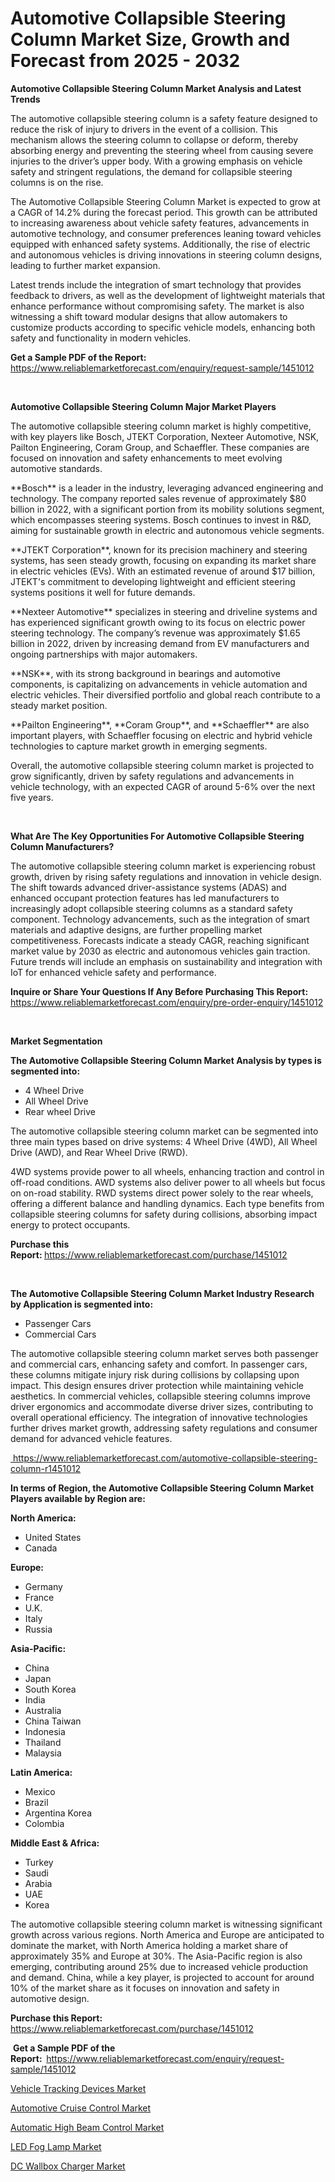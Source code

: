 <p><h1>Automotive Collapsible Steering Column Market Size, Growth and Forecast from 2025 - 2032</h1></p><p><strong>Automotive Collapsible Steering Column Market Analysis and Latest Trends</strong></p>
<p><p>The automotive collapsible steering column is a safety feature designed to reduce the risk of injury to drivers in the event of a collision. This mechanism allows the steering column to collapse or deform, thereby absorbing energy and preventing the steering wheel from causing severe injuries to the driver’s upper body. With a growing emphasis on vehicle safety and stringent regulations, the demand for collapsible steering columns is on the rise.</p><p>The Automotive Collapsible Steering Column Market is expected to grow at a CAGR of 14.2% during the forecast period. This growth can be attributed to increasing awareness about vehicle safety features, advancements in automotive technology, and consumer preferences leaning toward vehicles equipped with enhanced safety systems. Additionally, the rise of electric and autonomous vehicles is driving innovations in steering column designs, leading to further market expansion.</p><p>Latest trends include the integration of smart technology that provides feedback to drivers, as well as the development of lightweight materials that enhance performance without compromising safety. The market is also witnessing a shift toward modular designs that allow automakers to customize products according to specific vehicle models, enhancing both safety and functionality in modern vehicles.</p></p>
<p><strong>Get a Sample PDF of the Report:&nbsp;</strong> <a href="https://www.reliablemarketforecast.com/enquiry/request-sample/1451012?utm_campaign=1875&utm_medium=2&utm_source=Github&utm_content=ia&utm_term=30032025&utm_id=automotive-collapsible-steering-column">https://www.reliablemarketforecast.com/enquiry/request-sample/1451012</a></p>
<p>&nbsp;</p>
<p><strong>Automotive Collapsible Steering Column Major Market Players</strong></p>
<p><p>The automotive collapsible steering column market is highly competitive, with key players like Bosch, JTEKT Corporation, Nexteer Automotive, NSK, Pailton Engineering, Coram Group, and Schaeffler. These companies are focused on innovation and safety enhancements to meet evolving automotive standards.</p><p>**Bosch** is a leader in the industry, leveraging advanced engineering and technology. The company reported sales revenue of approximately $80 billion in 2022, with a significant portion from its mobility solutions segment, which encompasses steering systems. Bosch continues to invest in R&D, aiming for sustainable growth in electric and autonomous vehicle segments.</p><p>**JTEKT Corporation**, known for its precision machinery and steering systems, has seen steady growth, focusing on expanding its market share in electric vehicles (EVs). With an estimated revenue of around $17 billion, JTEKT's commitment to developing lightweight and efficient steering systems positions it well for future demands.</p><p>**Nexteer Automotive** specializes in steering and driveline systems and has experienced significant growth owing to its focus on electric power steering technology. The company’s revenue was approximately $1.65 billion in 2022, driven by increasing demand from EV manufacturers and ongoing partnerships with major automakers.</p><p>**NSK**, with its strong background in bearings and automotive components, is capitalizing on advancements in vehicle automation and electric vehicles. Their diversified portfolio and global reach contribute to a steady market position.</p><p>**Pailton Engineering**, **Coram Group**, and **Schaeffler** are also important players, with Schaeffler focusing on electric and hybrid vehicle technologies to capture market growth in emerging segments.</p><p>Overall, the automotive collapsible steering column market is projected to grow significantly, driven by safety regulations and advancements in vehicle technology, with an expected CAGR of around 5-6% over the next five years.</p></p>
<p>&nbsp;</p>
<p><strong>What Are The Key Opportunities For Automotive Collapsible Steering Column Manufacturers?</strong></p>
<p><p>The automotive collapsible steering column market is experiencing robust growth, driven by rising safety regulations and innovation in vehicle design. The shift towards advanced driver-assistance systems (ADAS) and enhanced occupant protection features has led manufacturers to increasingly adopt collapsible steering columns as a standard safety component. Technology advancements, such as the integration of smart materials and adaptive designs, are further propelling market competitiveness. Forecasts indicate a steady CAGR, reaching significant market value by 2030 as electric and autonomous vehicles gain traction. Future trends will include an emphasis on sustainability and integration with IoT for enhanced vehicle safety and performance.</p></p>
<p><strong>Inquire or Share Your Questions If Any Before Purchasing This Report:</strong> <a href="https://www.reliablemarketforecast.com/enquiry/pre-order-enquiry/1451012?utm_campaign=1875&utm_medium=2&utm_source=Github&utm_content=ia&utm_term=30032025&utm_id=automotive-collapsible-steering-column">https://www.reliablemarketforecast.com/enquiry/pre-order-enquiry/1451012</a></p>
<p>&nbsp;</p>
<p><strong>Market Segmentation</strong></p>
<p><strong>The Automotive Collapsible Steering Column Market Analysis by types is segmented into:</strong></p>
<p><ul><li>4 Wheel Drive</li><li>All Wheel Drive</li><li>Rear wheel Drive</li></ul></p>
<p><p>The automotive collapsible steering column market can be segmented into three main types based on drive systems: 4 Wheel Drive (4WD), All Wheel Drive (AWD), and Rear Wheel Drive (RWD). </p><p>4WD systems provide power to all wheels, enhancing traction and control in off-road conditions. AWD systems also deliver power to all wheels but focus on on-road stability. RWD systems direct power solely to the rear wheels, offering a different balance and handling dynamics. Each type benefits from collapsible steering columns for safety during collisions, absorbing impact energy to protect occupants.</p></p>
<p><strong>Purchase this Report:&nbsp;</strong><a href="https://www.reliablemarketforecast.com/purchase/1451012?utm_campaign=1875&utm_medium=2&utm_source=Github&utm_content=ia&utm_term=30032025&utm_id=automotive-collapsible-steering-column">https://www.reliablemarketforecast.com/purchase/1451012</a></p>
<p>&nbsp;</p>
<p><strong>The Automotive Collapsible Steering Column Market Industry Research by Application is segmented into:</strong></p>
<p><ul><li>Passenger Cars</li><li>Commercial Cars</li></ul></p>
<p><p>The automotive collapsible steering column market serves both passenger and commercial cars, enhancing safety and comfort. In passenger cars, these columns mitigate injury risk during collisions by collapsing upon impact. This design ensures driver protection while maintaining vehicle aesthetics. In commercial vehicles, collapsible steering columns improve driver ergonomics and accommodate diverse driver sizes, contributing to overall operational efficiency. The integration of innovative technologies further drives market growth, addressing safety regulations and consumer demand for advanced vehicle features.</p></p>
<p><a href="https://www.reliablemarketforecast.com/automotive-collapsible-steering-column-r1451012?utm_campaign=1875&utm_medium=2&utm_source=Github&utm_content=ia&utm_term=30032025&utm_id=automotive-collapsible-steering-column">&nbsp;https://www.reliablemarketforecast.com/automotive-collapsible-steering-column-r1451012</a></p>
<p><strong>In terms of Region, the Automotive Collapsible Steering Column Market Players available by Region are:</strong></p>
<p>
    <p> <strong> North America: </strong>
        <ul>
            <li>United States</li>
            <li>Canada</li>
        </ul>
        </p> 
    <p> <strong> Europe: </strong>
        <ul>
            <li>Germany</li>
            <li>France</li>
            <li>U.K.</li>
            <li>Italy</li>
            <li>Russia</li>
        </ul>
        </p> 
    <p> <strong> Asia-Pacific: </strong>
        <ul>
            <li>China</li>
            <li>Japan</li>
            <li>South Korea</li>
            <li>India</li>
            <li>Australia</li>
            <li>China Taiwan</li>
            <li>Indonesia</li>
            <li>Thailand</li>
            <li>Malaysia</li>
        </ul>
        </p> 
    <p> <strong> Latin America: </strong>
        <ul>
            <li>Mexico</li>
            <li>Brazil</li>
            <li>Argentina Korea</li>
            <li>Colombia</li>
        </ul>
        </p> 
    <p> <strong> Middle East & Africa: </strong>
        <ul>
            <li>Turkey</li>
            <li>Saudi</li>
            <li>Arabia</li>
            <li>UAE</li>
            <li>Korea</li>
        </ul>
    </p>
    </p>
<p><p>The automotive collapsible steering column market is witnessing significant growth across various regions. North America and Europe are anticipated to dominate the market, with North America holding a market share of approximately 35% and Europe at 30%. The Asia-Pacific region is also emerging, contributing around 25% due to increased vehicle production and demand. China, while a key player, is projected to account for around 10% of the market share as it focuses on innovation and safety in automotive design.</p></p>
<p><strong>Purchase this Report: </strong><a href="https://www.reliablemarketforecast.com/purchase/1451012?utm_campaign=1875&utm_medium=2&utm_source=Github&utm_content=ia&utm_term=30032025&utm_id=automotive-collapsible-steering-column">https://www.reliablemarketforecast.com/purchase/1451012</a></p>
<p>&nbsp;<strong>Get a Sample PDF of the Report:&nbsp;&nbsp;</strong><a href="https://www.reliablemarketforecast.com/enquiry/request-sample/1451012?utm_campaign=1875&utm_medium=2&utm_source=Github&utm_content=ia&utm_term=30032025&utm_id=automotive-collapsible-steering-column">https://www.reliablemarketforecast.com/enquiry/request-sample/1451012</a></p>
<p><strong></strong></p>
<p><p><a href="https://github.com/rentzszaszjn/Market-Research-Report-List-1/blob/main/vehicle-tracking-devices-market.md?utm_campaign=1875&utm_medium=2&utm_source=Github&utm_content=ia&utm_term=30032025&utm_id=automotive-collapsible-steering-column">Vehicle Tracking Devices Market</a></p><p><a href="https://github.com/sitarzerpa3d/Market-Research-Report-List-1/blob/main/automotive-cruise-control-market.md?utm_campaign=1875&utm_medium=2&utm_source=Github&utm_content=ia&utm_term=30032025&utm_id=automotive-collapsible-steering-column">Automotive Cruise Control Market</a></p><p><a href="https://github.com/ziringebrur1/Market-Research-Report-List-1/blob/main/automatic-high-beam-control-market.md?utm_campaign=1875&utm_medium=2&utm_source=Github&utm_content=ia&utm_term=30032025&utm_id=automotive-collapsible-steering-column">Automatic High Beam Control Market</a></p><p><a href="https://github.com/perbetpereir/Market-Research-Report-List-1/blob/main/led-fog-lamp-market.md?utm_campaign=1875&utm_medium=2&utm_source=Github&utm_content=ia&utm_term=30032025&utm_id=automotive-collapsible-steering-column">LED Fog Lamp Market</a></p><p><a href="https://github.com/kevoncesya4j/Market-Research-Report-List-1/blob/main/dc-wallbox-charger-market.md?utm_campaign=1875&utm_medium=2&utm_source=Github&utm_content=ia&utm_term=30032025&utm_id=automotive-collapsible-steering-column">DC Wallbox Charger Market</a></p></p>